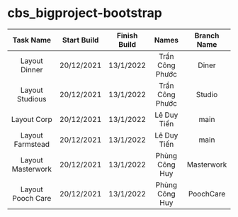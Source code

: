 # cbs_bigproject-bootstrap

| Task Name           | Start Build       | Finish Build      | Names           | Branch Name |
| :----:              |    :----:         |          :----:   |:----:            |:----:      |
| Layout Dinner       | 20/12/2021        | 13/1/2022         | Trần Công Phước |Diner        |        
| Layout Studious     | 20/12/2021        | 13/1/2022         | Trần Công Phước |Studio       |
| Layout Corp         | 20/12/2021        | 13/1/2022         | Lê Duy Tiến     |main         |  
| Layout Farmstead    | 20/12/2021        | 13/1/2022         | Lê Duy Tiến     |main         |
| Layout Masterwork   | 20/12/2021        | 13/1/2022         | Phùng Công Huy  |Masterwork   |
| Layout Pooch Care   | 20/12/2021        | 13/1/2022         | Phùng Công Huy  |PoochCare    |

